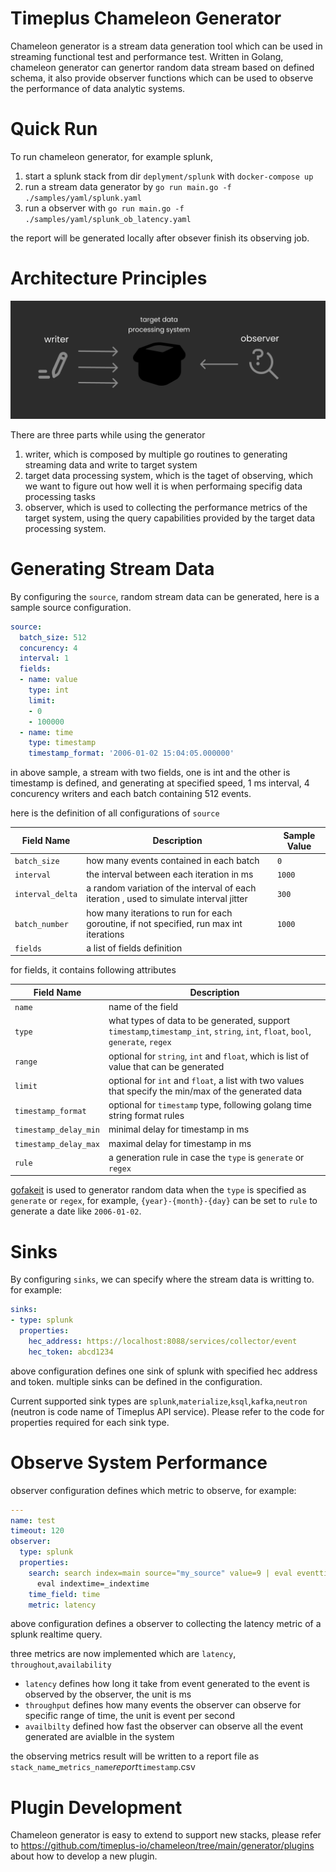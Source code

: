 
# Timeplus Chameleon Generator

Chameleon generator is a stream data generation tool which can be used in streaming functional test and performance test. Written in Golang, chameleon generator can genertor random data stream based on defined schema, it also provide observer functions which can be used to observe the performance of data analytic systems.

# Quick Run

To run chameleon generator, for example splunk, 

1. start a splunk stack from dir `deplyment/splunk` with `docker-compose up`
2. run a stream data generator by `go run main.go -f ./samples/yaml/splunk.yaml`
3. run a observer with `go run main.go -f ./samples/yaml/splunk_ob_latency.yaml`

the report will be generated locally after obsever finish its observing job.


# Architecture Principles

![Timeplus Chaneleon](architecture.png)

There are three parts while using the generator
1. writer, which is composed by multiple go routines to generating streaming data and write to target system
2. target data processing system, which is the taget of observing, which we want to figure out how well it is when performaing specifig data processing tasks
3. observer, which is used to collecting the performance metrics of the target system, using the query capabilities provided by the target data processing system.


# Generating Stream Data

By configuring the `source`, random stream data can be generated, here is a sample source configuration.

```yaml
source:
  batch_size: 512
  concurency: 4
  interval: 1
  fields:
  - name: value
    type: int
    limit:
    - 0
    - 100000
  - name: time
    type: timestamp
    timestamp_format: '2006-01-02 15:04:05.000000'
```

in above sample, a stream with two fields, one is int and the other is timestamp is defined, and generating at specified speed, 1 ms interval, 4 concurency writers and each batch containing 512 events.

here is the definition of all configurations of `source`

| Field Name | Description |Sample Value|
| ----------- | ----------- | ----------- |
| `batch_size` |  how many events contained in each batch| `0` |
| `interval` |  the interval between each iteration in ms| `1000` |
| `interval_delta` |  a random variation of the interval of each iteration , used to simulate interval jitter| `300` |
| `batch_number ` |  how many iterations to run for each goroutine, if not specified, run max int iterations | `1000` |
| `fields` | a list of fields definition |  |

for fields, it contains following attributes

| Field Name | Description |
| ----------- | ----------- | 
| `name` |  name of the field |  |
| `type` |  what types of data to be generated, support `timestamp`,`timestamp_int`, `string`, `int`, `float`, `bool`, `generate`, `regex`
| `range` |  optional for `string`, `int` and `float`, which is list of value that can be generated | 
| `limit` |  optional for `int` and `float`, a list with two values that specify the min/max of the generated data|
| `timestamp_format` |  optional for `timestamp` type, following golang time string format rules| 
| `timestamp_delay_min` |  minimal delay for timestamp in ms| 
| `timestamp_delay_max` |  maximal delay for timestamp in ms| 
| `rule` |  a generation rule in case the `type` is `generate` or `regex`  | 

[gofakeit](github.com/brianvoe/gofakeit) is used to generator random data when the `type` is specified as `generate` or `regex`, for example, `{year}-{month}-{day}` can be set to `rule` to generate a date like `2006-01-02`. 

# Sinks

By configuring `sinks`, we can specify where the stream data is writting to. for example:

``` yaml
sinks:
- type: splunk
  properties:
    hec_address: https://localhost:8088/services/collector/event
    hec_token: abcd1234
```

above configuration defines one sink of splunk with specified hec address and token.  multiple sinks can be defined in the configuration.  

Current supported sink types are `splunk`,`materialize`,`ksql`,`kafka`,`neutron` (neutron is code name of Timeplus API service).  Please refer to the code for properties required for each sink type.

# Observe System Performance

observer configuration defines which metric to observe, for example:

``` yaml
---
name: test
timeout: 120
observer:
  type: splunk
  properties:
    search: search index=main source="my_source" value=9 | eval eventtime=_time |
      eval indextime=_indextime
    time_field: time
    metric: latency
```

above configuration defines a observer to collecting the latency metric of a splunk realtime query.  

three metrics are now implemented which are `latency`, `throughout`,`availability`

- `latency` defines how long it take from event generated to the event is observed by the observer, the unit is ms
- `throughput` defines how many events the observer can observe for specific range of time, the unit is event per second
- `availbilty` defined how fast the observer can observe all the event generated are avialble in the system

the observing metrics result will be written to a report file as `stack_name`_`metrics_name`_report_`timestamp`.csv

# Plugin Development

Chameleon generator is easy to extend to support new stacks, please refer to https://github.com/timeplus-io/chameleon/tree/main/generator/plugins about how to develop a new plugin.



